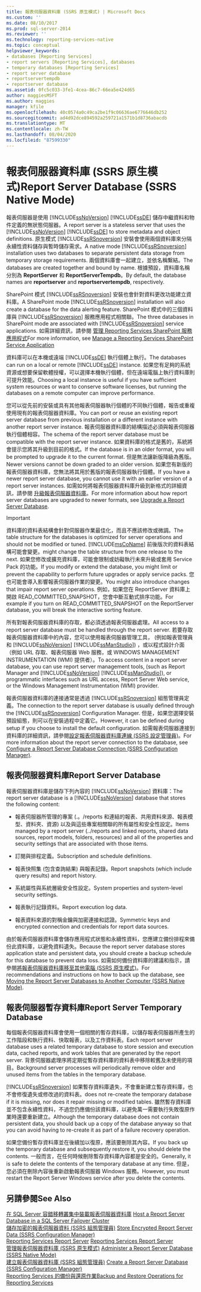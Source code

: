 ```yaml
---
title: 報表伺服器資料庫 (SSRS 原生模式) | Microsoft Docs
ms.custom: ''
ms.date: 08/10/2017
ms.prod: sql-server-2014
ms.reviewer: ''
ms.technology: reporting-services-native
ms.topic: conceptual
helpviewer_keywords:
- databases [Reporting Services]
- report servers [Reporting Services], databases
- temporary databases [Reporting Services]
- report server database
- reportservertempdb
- reportserver database
ms.assetid: 0fc5c033-3fe1-4cea-86c7-66ea5e424d65
author: maggiesMSFT
ms.author: maggies
manager: kfile
ms.openlocfilehash: 40c0574a0c49ca2be1f9c06636ae6776646db252
ms.sourcegitcommit: ad4d92dce894592a259721a1571b1d8736abacdb
ms.translationtype: MT
ms.contentlocale: zh-TW
ms.lasthandoff: 08/04/2020
ms.locfileid: "87599330"
---
```

# <a name="report-server-database-ssrs-native-mode"></a><span data-ttu-id="5ea19-102">報表伺服器資料庫 (SSRS 原生模式)</span><span class="sxs-lookup"><span data-stu-id="5ea19-102">Report Server Database (SSRS Native Mode)</span></span>
  <span data-ttu-id="5ea19-103">報表伺服器是使用 [!INCLUDE[ssNoVersion](../../includes/ssnoversion-md.md)] [!INCLUDE[ssDE](../../includes/ssde-md.md)] 儲存中繼資料和物件定義的無狀態伺服器。</span><span class="sxs-lookup"><span data-stu-id="5ea19-103">A report server is a stateless server that uses the [!INCLUDE[ssNoVersion](../../includes/ssnoversion-md.md)] [!INCLUDE[ssDE](../../includes/ssde-md.md)] to store metadata and object definitions.</span></span> <span data-ttu-id="5ea19-104">原生模式 [!INCLUDE[ssRSnoversion](../../includes/ssrsnoversion-md.md)] 安裝會使用兩個資料庫來分隔永續性資料儲存與暫時儲存需求。</span><span class="sxs-lookup"><span data-stu-id="5ea19-104">A native mode [!INCLUDE[ssRSnoversion](../../includes/ssrsnoversion-md.md)] installation uses two databases to separate persistent data storage from temporary storage requirements.</span></span> <span data-ttu-id="5ea19-105">兩個資料庫會一起建立，並依名稱繫結。</span><span class="sxs-lookup"><span data-stu-id="5ea19-105">The databases are created together and bound by name.</span></span> <span data-ttu-id="5ea19-106">根據預設，資料庫名稱分別為 **ReportServer** 和 **ReportServerTempdb**。</span><span class="sxs-lookup"><span data-stu-id="5ea19-106">By default, the database names are **reportserver** and **reportservertempdb**, respectively.</span></span>  
  
 <span data-ttu-id="5ea19-107">SharePoint 模式 [!INCLUDE[ssRSnoversion](../../includes/ssrsnoversion-md.md)] 安裝也會針對資料更改功能建立資料庫。</span><span class="sxs-lookup"><span data-stu-id="5ea19-107">A SharePoint mode [!INCLUDE[ssRSnoversion](../../includes/ssrsnoversion-md.md)] installation will also create a database for the data alerting feature.</span></span> <span data-ttu-id="5ea19-108">SharePoint 模式中的三個資料庫與 [!INCLUDE[ssRSnoversion](../../includes/ssrsnoversion-md.md)] 服務應用程式相關聯。</span><span class="sxs-lookup"><span data-stu-id="5ea19-108">The three databases in SharePoint mode are associated with [!INCLUDE[ssRSnoversion](../../includes/ssrsnoversion-md.md)] service applications.</span></span> <span data-ttu-id="5ea19-109">如需詳細資訊，請參閱 [管理 Reporting Services SharePoint 服務應用程式](../manage-a-reporting-services-sharepoint-service-application.md)</span><span class="sxs-lookup"><span data-stu-id="5ea19-109">For more information, see [Manage a Reporting Services SharePoint Service Application](../manage-a-reporting-services-sharepoint-service-application.md)</span></span>  
  
 <span data-ttu-id="5ea19-110">資料庫可以在本機或遠端 [!INCLUDE[ssDE](../../includes/ssde-md.md)] 執行個體上執行。</span><span class="sxs-lookup"><span data-stu-id="5ea19-110">The databases can run on a local or remote [!INCLUDE[ssDE](../../includes/ssde-md.md)] instance.</span></span> <span data-ttu-id="5ea19-111">如果您有足夠的系統資源或想要保留軟體授權，可以選擇本機執行個體，但在遠端電腦上執行資料庫則可提升效能。</span><span class="sxs-lookup"><span data-stu-id="5ea19-111">Choosing a local instance is useful if you have sufficient system resources or want to conserve software licenses, but running the databases on a remote computer can improve performance.</span></span>  
  
 <span data-ttu-id="5ea19-112">您可以從先前的安裝或具有其他報表伺服器執行個體的不同執行個體，報告或重複使用現有的報表伺服器資料庫。</span><span class="sxs-lookup"><span data-stu-id="5ea19-112">You can port or reuse an existing report server database from previous installation or a different instance with another report server instance.</span></span> <span data-ttu-id="5ea19-113">報表伺服器資料庫的結構描述必須與報表伺服器執行個體相容。</span><span class="sxs-lookup"><span data-stu-id="5ea19-113">The schema of the report server database must be compatible with the report server instance.</span></span> <span data-ttu-id="5ea19-114">如果資料庫的格式是舊的，系統將會提示您將其升級到目前的格式。</span><span class="sxs-lookup"><span data-stu-id="5ea19-114">If the database is in an older format, you will be prompted to upgrade it to the current format.</span></span> <span data-ttu-id="5ea19-115">但是無法讓新版降級為舊版。</span><span class="sxs-lookup"><span data-stu-id="5ea19-115">Newer versions cannot be down graded to an older version.</span></span> <span data-ttu-id="5ea19-116">如果您有新版的報表伺服器資料庫，您無法將其用於舊版的報表伺服器執行個體。</span><span class="sxs-lookup"><span data-stu-id="5ea19-116">If you have a newer report server database, you cannot use it with an earlier version of a report server instances.</span></span> <span data-ttu-id="5ea19-117">如需如何將報表伺服器資料庫升級到新格式的詳細資訊，請參閱 [升級報表伺服器資料庫](../install-windows/upgrade-a-report-server-database.md)。</span><span class="sxs-lookup"><span data-stu-id="5ea19-117">For more information about how report server databases are upgraded to newer formats, see [Upgrade a Report Server Database](../install-windows/upgrade-a-report-server-database.md).</span></span>  
  
> [!IMPORTANT]  
>  <span data-ttu-id="5ea19-118">資料庫的資料表結構會針對伺服器作業最佳化，而且不應該修改或微調。</span><span class="sxs-lookup"><span data-stu-id="5ea19-118">The table structure for the databases is optimized for server operations and should not be modified or tuned.</span></span> [!INCLUDE[msCoName](../../includes/msconame-md.md)] <span data-ttu-id="5ea19-119">前後版次的資料表結構可能會變更。</span><span class="sxs-lookup"><span data-stu-id="5ea19-119">might change the table structure from one release to the next.</span></span> <span data-ttu-id="5ea19-120">如果您修改或擴充資料庫，可能會限制或妨礙執行未來升級或套用 Service Pack 的功能。</span><span class="sxs-lookup"><span data-stu-id="5ea19-120">If you modify or extend the database, you might limit or prevent the capability to perform future upgrades or apply service packs.</span></span> <span data-ttu-id="5ea19-121">您也可能會導入影響報表伺服器作業的變更。</span><span class="sxs-lookup"><span data-stu-id="5ea19-121">You might also introduce changes that impair report server operations.</span></span> <span data-ttu-id="5ea19-122">例如，如果您在 ReportServer 資料庫上開啟 READ_COMMITTED_SNAPSHOT，您會中斷互動式排序功能。</span><span class="sxs-lookup"><span data-stu-id="5ea19-122">For example if you turn on READ_COMMITTED_SNAPSHOT on the ReportServer database, you will break the interactive sorting feature.</span></span>  
  
 <span data-ttu-id="5ea19-123">所有對報表伺服器資料庫的存取，都必須透過報表伺服器處理。</span><span class="sxs-lookup"><span data-stu-id="5ea19-123">All access to a report server database must be handled through the report server.</span></span> <span data-ttu-id="5ea19-124">若要存取報表伺服器資料庫中的內容，您可以使用報表伺服器管理工具， (例如報表管理員和 [!INCLUDE[ssNoVersion](../../includes/ssnoversion-md.md)] [!INCLUDE[ssManStudio](../../includes/ssmanstudio-md.md)]) ，或以程式設計介面（例如 URL 存取、報表伺服器 Web 服務，或 WINDOWS MANAGEMENT INSTRUMENTATION (WMI) 提供者）。</span><span class="sxs-lookup"><span data-stu-id="5ea19-124">To access content in a report server database, you can use report server management tools, (such as Report Manager and [!INCLUDE[ssNoVersion](../../includes/ssnoversion-md.md)] [!INCLUDE[ssManStudio](../../includes/ssmanstudio-md.md)]), or programmatic interfaces such as URL access, Report Server Web service, or the Windows Management Instrumentation (WMI) provider.</span></span>  
  
 <span data-ttu-id="5ea19-125">報表伺服器資料庫的連接通常是透過 [!INCLUDE[ssRSnoversion](../../includes/ssrsnoversion-md.md)] 組態管理員定義。</span><span class="sxs-lookup"><span data-stu-id="5ea19-125">The connection to the report server database is usually defined through the [!INCLUDE[ssRSnoversion](../../includes/ssrsnoversion-md.md)] Configuration Manager.</span></span> <span data-ttu-id="5ea19-126">但是，如果您選擇安裝預設組態，則可以在安裝過程中定義它。</span><span class="sxs-lookup"><span data-stu-id="5ea19-126">However, it can be defined during setup if you choose to install the default configuration.</span></span> <span data-ttu-id="5ea19-127">如需報表伺服器連接到資料庫的詳細資訊，請參閱[設定報表伺服器資料庫連線 &#40;SSRS 設定管理員&#41;](../../sql-server/install/configure-a-report-server-database-connection-ssrs-configuration-manager.md)。</span><span class="sxs-lookup"><span data-stu-id="5ea19-127">For more information about the report server connection to the database, see [Configure a Report Server Database Connection  &#40;SSRS Configuration Manager&#41;](../../sql-server/install/configure-a-report-server-database-connection-ssrs-configuration-manager.md).</span></span>  
  
## <a name="report-server-database"></a><span data-ttu-id="5ea19-128">報表伺服器資料庫</span><span class="sxs-lookup"><span data-stu-id="5ea19-128">Report Server Database</span></span>  
 <span data-ttu-id="5ea19-129">報表伺服器資料庫是儲存下列內容的 [!INCLUDE[ssNoVersion](../../includes/ssnoversion-md.md)] 資料庫：</span><span class="sxs-lookup"><span data-stu-id="5ea19-129">The report server database is a [!INCLUDE[ssNoVersion](../../includes/ssnoversion-md.md)] database that stores the following content:</span></span>  
  
-   <span data-ttu-id="5ea19-130">報表伺服器所管理的專案 (.。/reports 和連結的報表、共用資料來源、報表模型、資料夾、資源) 以及與這些專案相關聯的所有屬性和安全性設定。</span><span class="sxs-lookup"><span data-stu-id="5ea19-130">Items managed by a report server (../reports and linked reports, shared data sources, report models, folders, resources) and all of the properties and security settings that are associated with those items.</span></span>  
  
-   <span data-ttu-id="5ea19-131">訂閱與排程定義。</span><span class="sxs-lookup"><span data-stu-id="5ea19-131">Subscription and schedule definitions.</span></span>  
  
-   <span data-ttu-id="5ea19-132">報表快照集 (包含查詢結果) 與報表記錄。</span><span class="sxs-lookup"><span data-stu-id="5ea19-132">Report snapshots (which include query results) and report history.</span></span>  
  
-   <span data-ttu-id="5ea19-133">系統屬性與系統層級安全性設定。</span><span class="sxs-lookup"><span data-stu-id="5ea19-133">System properties and system-level security settings.</span></span>  
  
-   <span data-ttu-id="5ea19-134">報表執行記錄資料。</span><span class="sxs-lookup"><span data-stu-id="5ea19-134">Report execution log data.</span></span>  
  
-   <span data-ttu-id="5ea19-135">報表資料來源的對稱金鑰與加密連接和認證。</span><span class="sxs-lookup"><span data-stu-id="5ea19-135">Symmetric keys and encrypted connection and credentials for report data sources.</span></span>  
  
 <span data-ttu-id="5ea19-136">由於報表伺服器資料庫會儲存應用程式狀態和永續性資料，您應建立備份排程來備份此資料庫，以避免資料遺失。</span><span class="sxs-lookup"><span data-stu-id="5ea19-136">Because the report server database stores application state and persistent data, you should create a backup schedule for this database to prevent data loss.</span></span> <span data-ttu-id="5ea19-137">如需如何備份資料庫的建議和指示，請參閱[將報表伺服器資料庫移至其他電腦 &#40;SSRS 原生模式&#41;](moving-the-report-server-databases-to-another-computer-ssrs-native-mode.md)。</span><span class="sxs-lookup"><span data-stu-id="5ea19-137">For recommendations and instructions on how to back up the database, see [Moving the Report Server Databases to Another Computer &#40;SSRS Native Mode&#41;](moving-the-report-server-databases-to-another-computer-ssrs-native-mode.md).</span></span>  
  
## <a name="report-server-temporary-database"></a><span data-ttu-id="5ea19-138">報表伺服器暫存資料庫</span><span class="sxs-lookup"><span data-stu-id="5ea19-138">Report Server Temporary Database</span></span>  
 <span data-ttu-id="5ea19-139">每個報表伺服器資料庫會使用一個相關的暫存資料庫，以儲存報表伺服器所產生的工作階段和執行資料、快取報表，以及工作資料表。</span><span class="sxs-lookup"><span data-stu-id="5ea19-139">Each report server database uses a related temporary database to store session and execution data, cached reports, and work tables that are generated by the report server.</span></span> <span data-ttu-id="5ea19-140">背景伺服器處理序將定期從暫存資料庫的資料表中移除較舊及未使用的項目。</span><span class="sxs-lookup"><span data-stu-id="5ea19-140">Background server processes will periodically remove older and unused items from the tables in the temporary database.</span></span>  
  
 [!INCLUDE[ssRSnoversion](../../includes/ssrsnoversion-md.md)] <span data-ttu-id="5ea19-141">如果暫存資料庫遺失，不會重新建立暫存資料庫，也不會修復遺失或修改過的資料表。</span><span class="sxs-lookup"><span data-stu-id="5ea19-141">does not re-create the temporary database if it is missing, nor does it repair missing or modified tables.</span></span> <span data-ttu-id="5ea19-142">雖然暫存資料庫並不包含永續性資料，不過您仍應備份該資料庫，以避免萬一需要執行失敗復原作業時還要重新建立。</span><span class="sxs-lookup"><span data-stu-id="5ea19-142">Although the temporary database does not contain persistent data, you should back up a copy of the database anyway so that you can avoid having to re-create it as part of a failure recovery operation.</span></span>  
  
 <span data-ttu-id="5ea19-143">如果您備份暫存資料庫並在後續加以復原，應該要刪除其內容。</span><span class="sxs-lookup"><span data-stu-id="5ea19-143">If you back up the temporary database and subsequently restore it, you should delete the contents.</span></span> <span data-ttu-id="5ea19-144">一般而言，在任何時候刪除暫存資料庫內容都是安全的。</span><span class="sxs-lookup"><span data-stu-id="5ea19-144">Generally, it is safe to delete the contents of the temporary database at any time.</span></span> <span data-ttu-id="5ea19-145">但是，您必須在刪除內容後重新啟動報表伺服器 Windows 服務。</span><span class="sxs-lookup"><span data-stu-id="5ea19-145">However, you must restart the Report Server Windows service after you delete the contents.</span></span>  
  
## <a name="see-also"></a><span data-ttu-id="5ea19-146">另請參閱</span><span class="sxs-lookup"><span data-stu-id="5ea19-146">See Also</span></span>  
 <span data-ttu-id="5ea19-147">[在 SQL Server 容錯移轉叢集中裝載報表伺服器資料庫](../install-windows/host-a-report-server-database-in-a-sql-server-failover-cluster.md) </span><span class="sxs-lookup"><span data-stu-id="5ea19-147">[Host a Report Server Database in a SQL Server Failover Cluster](../install-windows/host-a-report-server-database-in-a-sql-server-failover-cluster.md) </span></span>  
 <span data-ttu-id="5ea19-148">[儲存加密的報表伺服器資料 &#40;SSRS 組態管理員&#41;](../install-windows/ssrs-encryption-keys-store-encrypted-report-server-data.md) </span><span class="sxs-lookup"><span data-stu-id="5ea19-148">[Store Encrypted Report Server Data &#40;SSRS Configuration Manager&#41;](../install-windows/ssrs-encryption-keys-store-encrypted-report-server-data.md) </span></span>  
 <span data-ttu-id="5ea19-149">[Reporting Services Report Server](../reporting-services-report-server.md) </span><span class="sxs-lookup"><span data-stu-id="5ea19-149">[Reporting Services Report Server](../reporting-services-report-server.md) </span></span>  
 <span data-ttu-id="5ea19-150">[管理報表伺服器資料庫 &#40;SSRS 原生模式&#41;](report-server-database-ssrs-native-mode.md) </span><span class="sxs-lookup"><span data-stu-id="5ea19-150">[Administer a Report Server Database &#40;SSRS Native Mode&#41;](report-server-database-ssrs-native-mode.md) </span></span>  
 <span data-ttu-id="5ea19-151">[建立報表伺服器資料庫 &#40;SSRS 組態管理員&#41;](../../sql-server/install/create-a-report-server-database-ssrs-configuration-manager.md) </span><span class="sxs-lookup"><span data-stu-id="5ea19-151">[Create a Report Server Database  &#40;SSRS Configuration Manager&#41;](../../sql-server/install/create-a-report-server-database-ssrs-configuration-manager.md) </span></span>  
 [<span data-ttu-id="5ea19-152">Reporting Services 的備份與還原作業</span><span class="sxs-lookup"><span data-stu-id="5ea19-152">Backup and Restore Operations for Reporting Services</span></span>](../install-windows/backup-and-restore-operations-for-reporting-services.md)  
  
  
